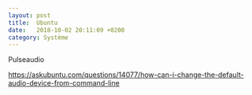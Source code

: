 ```yaml
---
layout: post
title:  Ubuntu
date:   2018-10-02 20:11:09 +0200
category: Système
---
```


Pulseaudio

<https://askubuntu.com/questions/14077/how-can-i-change-the-default-audio-device-from-command-line>
